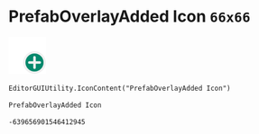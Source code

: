 # PrefabOverlayAdded Icon `66x66`
<img src="/img/PrefabOverlayAdded%20Icon.png" width=66 height=66>

``` CSharp
EditorGUIUtility.IconContent("PrefabOverlayAdded Icon")
```
```
PrefabOverlayAdded Icon
```
```
-639656901546412945
```
